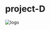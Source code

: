 # project-D
![logo](https://user-images.githubusercontent.com/93726644/160284211-b95760a9-891f-4036-bc78-96aa8565aadd.png)

